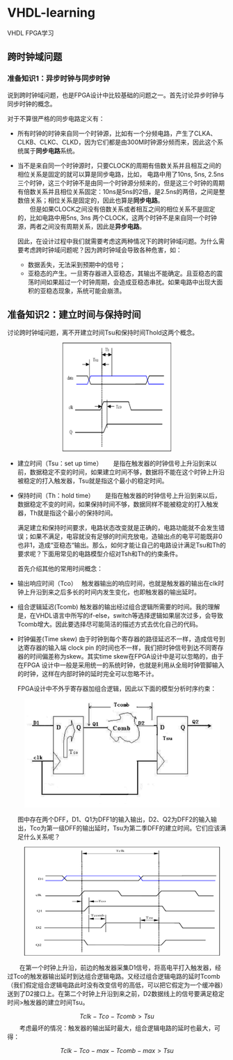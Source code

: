 # VHDL-learning
VHDL FPGA学习

## 跨时钟域问题  

### 准备知识1：异步时钟与同步时钟
说到跨时钟域问题，也是FPGA设计中比较基础的问题之一。首先讨论异步时钟与同步时钟的概念。  

对于不算很严格的同步电路定义有：  
* 所有时钟的时钟来自同一个时钟源，比如有一个分频电路，产生了CLKA、CLKB、CLKC、CLKD，因为它们都是由300M时钟源分频而来，因此这个系统属于**同步电路**系统。  

* 当不是来自同一个时钟源时，只要CLOCK的周期有倍数关系并且相互之间的相位关系是固定的就可以算是同步电路，比如， 电路中用了10ns, 5ns, 2.5ns 三个时钟，这三个时钟不是由同一个时钟源分频来的，但是这三个时钟的周期有倍数关系并且相位关系固定：10ns是5ns的2倍，是2.5ns的两倍，之间是整数倍关系；相位关系是固定的，因此也算是**同步电路**。  
　　但是如果CLOCK之间没有倍数关系或者相互之间的相位关系不是固定的，比如电路中用5ns, 3ns 两个CLOCK，这两个时钟不是来自同一个时钟源，两者之间没有周期关系，因此是**异步电路**。  
  
  因此，在设计过程中我们就需要考虑这两种情况下的跨时钟域问题。为什么需要考虑跨时钟域问题呢？因为跨时钟域会导致各种危害，如：  
  * 数据丢失，无法采到预期中的信号； 
  * 亚稳态的产生。一旦寄存器进入亚稳态，其输出不能确定。且亚稳态的震荡时间如果超过一个时钟周期，会造成亚稳态串扰。如果电路中出现大面积的亚稳态现象，系统可能会崩溃。
  

## 准备知识2：建立时间与保持时间
  讨论跨时钟域问题，离不开建立时间Tsu和保持时间Thold这两个概念。
  <div align=center><img width="250" height="250" src="./images/tsu&thold.png"/></div>

  * 建立时间（Tsu：set up time）　　
   是指在触发器的时钟信号上升沿到来以前，数据稳定不变的时间，如果建立时间不够，数据将不能在这个时钟上升沿被稳定的打入触发器，Tsu就是指这个最小的稳定时间。 

  * 保持时间（Th：hold time）　　
    是指在触发器的时钟信号上升沿到来以后，数据稳定不变的时间，如果保持时间不够，数据同样不能被稳定的打入触发器，Th就是指这个最小的保持时间。
    
    满足建立和保持时间要求，电路状态改变就是正确的，电路功能就不会发生错误；如果不满足，电容就没有足够的时间充放电，造输出点的电平可能既非0也非1，造成“亚稳态“输出。那么，如何才能让自己的电路设计满足Tsu和Th的要求呢？下面用常见的电路模型介绍对Tsh和Th的约束条件。     
    
    首先介绍其他的常用时间概念：

  * 输出响应时间（Tco）　
    触发器输出的响应时间，也就是触发器的输出在clk时钟上升沿到来之后多长的时间内发生变化，也即触发器的输出延时。   
    
  * 组合逻辑延迟(Tcomb)
    触发器的输出经过组合逻辑所需要的时间。我的理解是，在VHDL语言中所写的if-else，switch等选择逻辑如果层次过多，会导致Tcomb增大。因此要选择尽可能简洁的描述方式去优化自己的代码。 
   
  * 时钟偏差(Time skew)
    由于时钟到每个寄存器的路径延迟不一样，造成信号到达寄存器的输入端 clock pin 的时间也不一样，我们把时钟信号到达不同寄存器的时间偏差称为skew。其实time skew在FPGA设计中是可以忽略的，由于在FPGA 设计中一般是采用统一的系统时钟，也就是利用从全局时钟管脚输入的时钟，这样在内部时钟的延时完全可以忽略不计。
    
    FPGA设计中不外乎寄存器加组合逻辑，因此以下面的模型分析时序约束：
    <div align=center><img width="450" height="250" src="./images/DFF_model.png"/></div>
    
    图中存在两个DFF，D1、Q1为DFF1的输入输出，D2、Q2为DFF2的输入输出，Tco为第一级DFF的输出延时，Tsu为第二季DFF的建立时间。它们应该满足什么关系呢？
    
    <div align=center><img width="450" height="250" src="./images/Tsu_equation.png"/></div>

　　在第一个时钟上升沿，前边的触发器采集D1信号，将高电平打入触发器，经过Tco的触发器输出延时到达组合逻辑电路。又经过组合逻辑电路的延时Tcomb（我们假定组合逻辑电路此时没有改变信号的高低，可以把它假定为一个缓冲器）送到了D2接口上。在第二个时钟上升沿到来之前，D2数据线上的信号要满足稳定时间>触发器的建立时间Tsu。

  $$Tclk - Tco - Tcomb > Tsu$$
　　考虑最坏的情况：触发器的输出延时最大，组合逻辑电路的延时也最大，可得：

  $$Tclk - Tco-max - Tcomb-max > Tsu$$


　　
　　

    
    









